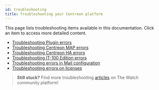 ```yaml
---
id: troubleshooting
title: Troubleshooting your Centreon platform
---
```


This page lists troubleshooting items available in this documentation. Click an item to access more detailed content.

* [Troubleshooting Plugin errors](/pp/integrations/plugin-packs/getting-started/how-to-guides/troubleshooting-plugins)
* [Troubleshooting Centreon MAP errors](../graph-views/troubleshooter.md)
* [Troubleshooting Centreon HA errors](../administration/centreon-ha/troubleshooting-guide.md)
* [Troubleshooting IT-100 Edition errors](../getting-started/it100.md#troubleshooting-it-100-solution)
* [Troubleshooting errors in Mail configuration](../administration/postfix.md#testing-and-troubleshooting-mail-configuration)
* [Troubleshooting errors on licenses](../administration/licenses.md#troubleshooting-licenses)

> **Still stuck?** Find more troubleshooting [articles](https://thewatch.centreon.com/troubleshooting-41) on The Watch community platform!
